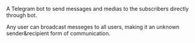 
A Telegram bot to send messages and medias to the subscribers directly through bot.

Any user can broadcast messeges to all users, making it an unknown sender&recipient form of communication.

